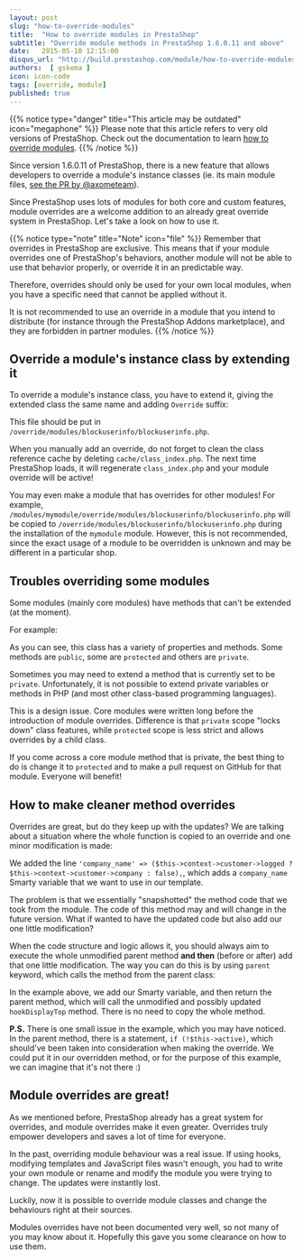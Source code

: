 ```yaml
---
layout: post
slug: "how-to-override-modules"
title:  "How to override modules in PrestaShop"
subtitle: "Override module methods in PrestaShop 1.6.0.11 and above"
date:   2015-05-10 12:15:00
disqus_url: "http://build.prestashop.com/module/how-to-override-modules/"
authors:  [ gskema ]
icon: icon-code
tags: [override, module]
published: true
---
```


{{% notice type="danger" title="This article may be outdated" icon="megaphone" %}}
Please note that this article refers to very old versions of PrestaShop. Check out the documentation to learn [how to override modules](https://devdocs.prestashop-project.org/8/modules/concepts/overrides/#override-a-module).
{{% /notice %}}

Since version 1.6.0.11 of PrestaShop, there is a new feature that allows developers to override a module's instance classes (ie. its main module files, [see the PR by @axometeam](https://github.com/PrestaShop/PrestaShop/pull/2133)).

Since PrestaShop uses lots of modules for both core and custom features, module overrides are a welcome addition to an already great override system in PrestaShop. Let's take a look on how to use it.

{{% notice type="note" title="Note" icon="file" %}}
Remember that overrides in PrestaShop are exclusive. This means that if your module overrides one of PrestaShop's behaviors, another module will not be able to use that behavior properly, or override it in an predictable way.

Therefore, overrides should only be used for your own local modules, when you have a specific need that cannot be applied without it.

It is not recommended to use an override in a module that you intend to distribute (for instance through the PrestaShop Addons marketplace), and they are forbidden in partner modules.
{{% /notice %}}

## Override a module's instance class by extending it

To override a module's instance class, you have to extend it, giving the extended class the same name and adding `Override` suffix:

<script src="https://gist.github.com/gskema/51aa05a814fa510a2202.js"></script>

This file should be put in `/override/modules/blockuserinfo/blockuserinfo.php`.
 
When you manually add an override, do not forget to clean the class reference cache by deleting `cache/class_index.php`. The next time PrestaShop loads, it will regenerate `class_index.php` and your module override will be active!

You may even make a module that has overrides for other modules! For example, `/modules/mymodule/override/modules/blockuserinfo/blockuserinfo.php` will be copied to `/override/modules/blockuserinfo/blockuserinfo.php` during the installation of the `mymodule` module. However, this is not recommended, since the exact usage of a module to be overridden is unknown and may be different in a particular shop.

## Troubles overriding some modules

Some modules (mainly core modules) have methods that can't be extended (at the moment).

For example:

<script src="https://gist.github.com/gskema/04af5a98b56ee59f01e1.js"></script>

As you can see, this class has a variety of properties and methods. Some methods are `public`, some are `protected` and others are `private`.

Sometimes you may need to extend a method that is currently set to be `private`. Unfortunately, it is not possible to extend private variables or methods in PHP (and most other class-based programming languages).

This is a design issue. Core modules were written long before the introduction of module overrides. Difference is that `private` scope "locks down" class features, while `protected` scope is less strict and allows overrides by a child class.

If you come across a core module method that is private, the best thing to do is change it to `protected` and to make a pull request on GitHub for that module. Everyone will benefit!

## How to make cleaner method overrides

Overrides are great, but do they keep up with the updates? We are talking about a situation where the whole function is copied to an override and one minor modification is made:

<script src="https://gist.github.com/gskema/751e2791b35008beb71f.js"></script>

We added the line `'company_name' => ($this->context->customer->logged ? $this->context->customer->company : false),`, which adds a `company_name` Smarty variable that we want to use in our template.

The problem is that we essentially "snapshotted" the method code that we took from the module. The code of this method may and will change in the future version. What if wanted to have the updated code but also add our one little modification?

When the code structure and logic allows it, you should always aim to execute the whole unmodified parent method **and then** (before or after) add that one little modification. The way you can do this is by using `parent` keyword, which calls the method from the parent class:

<script src="https://gist.github.com/gskema/0adf2da86ff78750d161.js"></script>

In the example above, we add our Smarty variable, and then return the parent method, which will call the unmodified and possibly updated `hookDisplayTop` method. There is no need to copy the whole method.

**P.S.** There is one small issue in the example, which you may have noticed. In the parent method, there is a  statement, `if (!$this->active)`, which should've been taken into consideration when making the override. We could put it in our overridden method, or for the purpose of this example, we can imagine that it's not there :)

## Module overrides are great!

As we mentioned before, PrestaShop already has a great system for overrides, and module overrides make it even greater. Overrides truly empower developers and saves a lot of time for everyone.

In the past, overriding module behaviour was a real issue. If using hooks, modifying templates and JavaScript files wasn't enough, you had to write your own module or rename and modify the module you were trying to change. The updates were instantly lost.
 
Luckily, now it is possible to override module classes and change the behaviours right at their sources.

Modules overrides have not been documented very well, so not many of you may know about it. Hopefully this gave you some clearance on how to use them.
